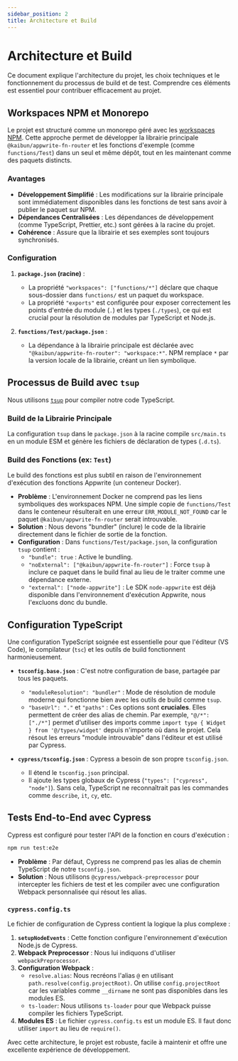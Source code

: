 ```yaml
---
sidebar_position: 2
title: Architecture et Build
---
```


# Architecture et Build

Ce document explique l'architecture du projet, les choix techniques et le fonctionnement du processus de build et de test. Comprendre ces éléments est essentiel pour contribuer efficacement au projet.

## Workspaces NPM et Monorepo

Le projet est structuré comme un monorepo géré avec les [workspaces NPM](https://docs.npmjs.com/cli/v10/using-npm/workspaces). Cette approche permet de développer la librairie principale `@kaibun/appwrite-fn-router` et les fonctions d'exemple (comme `functions/Test`) dans un seul et même dépôt, tout en les maintenant comme des paquets distincts.

### Avantages

- **Développement Simplifié** : Les modifications sur la librairie principale sont immédiatement disponibles dans les fonctions de test sans avoir à publier le paquet sur NPM.
- **Dépendances Centralisées** : Les dépendances de développement (comme TypeScript, Prettier, etc.) sont gérées à la racine du projet.
- **Cohérence** : Assure que la librairie et ses exemples sont toujours synchronisés.

### Configuration

1.  **`package.json` (racine)** :
    - La propriété `"workspaces": ["functions/*"]` déclare que chaque sous-dossier dans `functions/` est un paquet du workspace.
    - La propriété `"exports"` est configurée pour exposer correctement les points d'entrée du module (`.`) et les types (`./types`), ce qui est crucial pour la résolution de modules par TypeScript et Node.js.

2.  **`functions/Test/package.json`** :
    - La dépendance à la librairie principale est déclarée avec `"@kaibun/appwrite-fn-router": "workspace:*"`. NPM remplace `*` par la version locale de la librairie, créant un lien symbolique.

## Processus de Build avec `tsup`

Nous utilisons [`tsup`](https://tsup.egoist.dev/) pour compiler notre code TypeScript.

### Build de la Librairie Principale

La configuration `tsup` dans le `package.json` à la racine compile `src/main.ts` en un module ESM et génère les fichiers de déclaration de types (`.d.ts`).

### Build des Fonctions (ex: `Test`)

Le build des fonctions est plus subtil en raison de l'environnement d'exécution des fonctions Appwrite (un conteneur Docker).

- **Problème** : L'environnement Docker ne comprend pas les liens symboliques des workspaces NPM. Une simple copie de `functions/Test` dans le conteneur résulterait en une erreur `ERR_MODULE_NOT_FOUND` car le paquet `@kaibun/appwrite-fn-router` serait introuvable.
- **Solution** : Nous devons "bundler" (inclure) le code de la librairie directement dans le fichier de sortie de la fonction.
- **Configuration** : Dans `functions/Test/package.json`, la configuration `tsup` contient :
  - `"bundle": true` : Active le bundling.
  - `"noExternal": ["@kaibun/appwrite-fn-router"]` : Force `tsup` à inclure ce paquet dans le build final au lieu de le traiter comme une dépendance externe.
  - `"external": ["node-appwrite"]` : Le SDK `node-appwrite` est déjà disponible dans l'environnement d'exécution Appwrite, nous l'excluons donc du bundle.

## Configuration TypeScript

Une configuration TypeScript soignée est essentielle pour que l'éditeur (VS Code), le compilateur (`tsc`) et les outils de build fonctionnent harmonieusement.

- **`tsconfig.base.json`** : C'est notre configuration de base, partagée par tous les paquets.
  - `"moduleResolution": "bundler"` : Mode de résolution de module moderne qui fonctionne bien avec les outils de build comme `tsup`.
  - `"baseUrl": "."` et `"paths"` : Ces options sont **cruciales**. Elles permettent de créer des alias de chemin. Par exemple, `"@/*": ["./*"]` permet d'utiliser des imports comme `import type { Widget } from '@/types/widget'` depuis n'importe où dans le projet. Cela résout les erreurs "module introuvable" dans l'éditeur et est utilisé par Cypress.

- **`cypress/tsconfig.json`** : Cypress a besoin de son propre `tsconfig.json`.
  - Il étend le `tsconfig.json` principal.
  - Il ajoute les types globaux de Cypress (`"types": ["cypress", "node"]`). Sans cela, TypeScript ne reconnaîtrait pas les commandes comme `describe`, `it`, `cy`, etc.

## Tests End-to-End avec Cypress

Cypress est configuré pour tester l'API de la fonction en cours d'exécution :

```sh
npm run test:e2e
```

- **Problème** : Par défaut, Cypress ne comprend pas les alias de chemin TypeScript de notre `tsconfig.json`.
- **Solution** : Nous utilisons `@cypress/webpack-preprocessor` pour intercepter les fichiers de test et les compiler avec une configuration Webpack personnalisée qui résout les alias.

### `cypress.config.ts`

Le fichier de configuration de Cypress contient la logique la plus complexe :

1.  **`setupNodeEvents`** : Cette fonction configure l'environnement d'exécution Node.js de Cypress.
2.  **Webpack Preprocessor** : Nous lui indiquons d'utiliser `webpackPreprocessor`.
3.  **Configuration Webpack** :
    - `resolve.alias`: Nous recréons l'alias `@` en utilisant `path.resolve(config.projectRoot)`. On utilise `config.projectRoot` car les variables comme `__dirname` ne sont pas disponibles dans les modules ES.
    - `ts-loader`: Nous utilisons `ts-loader` pour que Webpack puisse compiler les fichiers TypeScript.
4.  **Modules ES** : Le fichier `cypress.config.ts` est un module ES. Il faut donc utiliser `import` au lieu de `require()`.

Avec cette architecture, le projet est robuste, facile à maintenir et offre une excellente expérience de développement.
